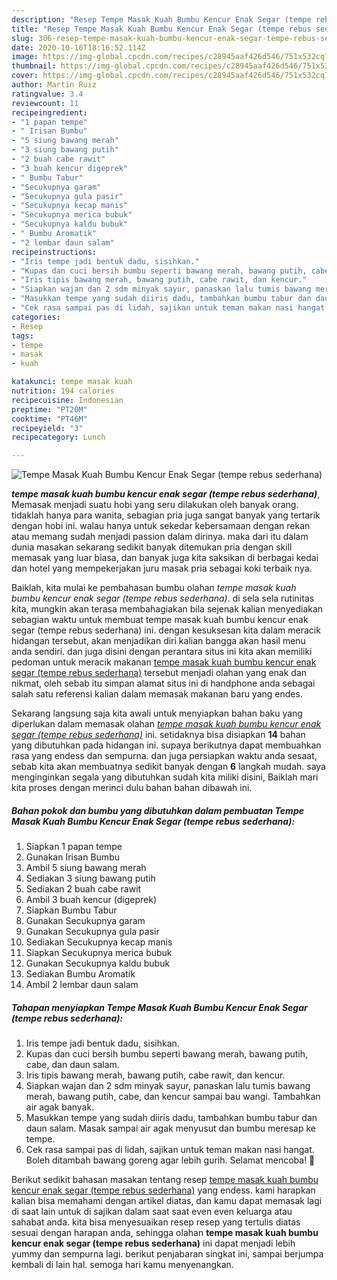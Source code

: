 ```yaml
---
description: "Resep Tempe Masak Kuah Bumbu Kencur Enak Segar (tempe rebus sederhana), Lezat Sekali"
title: "Resep Tempe Masak Kuah Bumbu Kencur Enak Segar (tempe rebus sederhana), Lezat Sekali"
slug: 306-resep-tempe-masak-kuah-bumbu-kencur-enak-segar-tempe-rebus-sederhana-lezat-sekali
date: 2020-10-16T18:16:52.114Z
image: https://img-global.cpcdn.com/recipes/c28945aaf426d546/751x532cq70/tempe-masak-kuah-bumbu-kencur-enak-segar-tempe-rebus-sederhana-foto-resep-utama.jpg
thumbnail: https://img-global.cpcdn.com/recipes/c28945aaf426d546/751x532cq70/tempe-masak-kuah-bumbu-kencur-enak-segar-tempe-rebus-sederhana-foto-resep-utama.jpg
cover: https://img-global.cpcdn.com/recipes/c28945aaf426d546/751x532cq70/tempe-masak-kuah-bumbu-kencur-enak-segar-tempe-rebus-sederhana-foto-resep-utama.jpg
author: Martin Ruiz
ratingvalue: 3.4
reviewcount: 11
recipeingredient:
- "1 papan tempe"
- " Irisan Bumbu"
- "5 siung bawang merah"
- "3 siung bawang putih"
- "2 buah cabe rawit"
- "3 buah kencur digeprek"
- " Bumbu Tabur"
- "Secukupnya garam"
- "Secukupnya gula pasir"
- "Secukupnya kecap manis"
- "Secukupnya merica bubuk"
- "Secukupnya kaldu bubuk"
- " Bumbu Aromatik"
- "2 lembar daun salam"
recipeinstructions:
- "Iris tempe jadi bentuk dadu, sisihkan."
- "Kupas dan cuci bersih bumbu seperti bawang merah, bawang putih, cabe, dan daun salam."
- "Iris tipis bawang merah, bawang putih, cabe rawit, dan kencur."
- "Siapkan wajan dan 2 sdm minyak sayur, panaskan lalu tumis bawang merah, bawang putih, cabe, dan kencur sampai bau wangi. Tambahkan air agak banyak."
- "Masukkan tempe yang sudah diiris dadu, tambahkan bumbu tabur dan daun salam. Masak sampai air agak menyusut dan bumbu meresap ke tempe."
- "Cek rasa sampai pas di lidah, sajikan untuk teman makan nasi hangat. Boleh ditambah bawang goreng agar lebih gurih. Selamat mencoba! 💁"
categories:
- Resep
tags:
- tempe
- masak
- kuah

katakunci: tempe masak kuah 
nutrition: 194 calories
recipecuisine: Indonesian
preptime: "PT20M"
cooktime: "PT46M"
recipeyield: "3"
recipecategory: Lunch

---
```



![Tempe Masak Kuah Bumbu Kencur Enak Segar (tempe rebus sederhana)](https://img-global.cpcdn.com/recipes/c28945aaf426d546/751x532cq70/tempe-masak-kuah-bumbu-kencur-enak-segar-tempe-rebus-sederhana-foto-resep-utama.jpg)

<b><i>tempe masak kuah bumbu kencur enak segar (tempe rebus sederhana)</i></b>, Memasak menjadi suatu hobi yang seru dilakukan oleh banyak orang. tidaklah hanya para wanita, sebagian pria juga sangat banyak yang tertarik dengan hobi ini. walau hanya untuk sekedar kebersamaan dengan rekan atau memang sudah menjadi passion dalam dirinya. maka dari itu dalam dunia masakan sekarang sedikit banyak ditemukan pria dengan skill memasak yang luar biasa, dan banyak juga kita saksikan di berbagai kedai dan hotel yang mempekerjakan juru masak pria sebagai koki terbaik nya.

Baiklah, kita mulai ke pembahasan bumbu olahan <i>tempe masak kuah bumbu kencur enak segar (tempe rebus sederhana)</i>. di sela sela rutinitas kita, mungkin akan terasa membahagiakan bila sejenak kalian menyediakan sebagian waktu untuk membuat tempe masak kuah bumbu kencur enak segar (tempe rebus sederhana) ini. dengan kesuksesan kita dalam meracik hidangan tersebut, akan menjadikan diri kalian bangga akan hasil menu anda sendiri. dan juga disini dengan perantara situs ini kita akan memiliki pedoman untuk meracik makanan <u>tempe masak kuah bumbu kencur enak segar (tempe rebus sederhana)</u> tersebut menjadi olahan yang enak dan nikmat, oleh sebab itu simpan alamat situs ini di handphone anda sebagai salah satu referensi kalian dalam memasak makanan baru yang endes.




Sekarang langsung saja kita awali untuk menyiapkan bahan baku yang diperlukan dalam memasak olahan <u><i>tempe masak kuah bumbu kencur enak segar (tempe rebus sederhana)</i></u> ini. setidaknya bisa disiapkan <b>14</b> bahan yang dibutuhkan pada hidangan ini. supaya berikutnya dapat membuahkan rasa yang endess dan sempurna. dan juga persiapkan waktu anda sesaat, sebab kita akan membuatnya sedikit banyak dengan <b>6</b> langkah mudah. saya menginginkan segala yang dibutuhkan sudah kita miliki disini, Baiklah mari kita proses dengan merinci dulu bahan bahan dibawah ini.

<!--inarticleads1-->

##### Bahan pokok dan bumbu yang dibutuhkan dalam pembuatan Tempe Masak Kuah Bumbu Kencur Enak Segar (tempe rebus sederhana):

1. Siapkan 1 papan tempe
1. Gunakan  Irisan Bumbu
1. Ambil 5 siung bawang merah
1. Sediakan 3 siung bawang putih
1. Sediakan 2 buah cabe rawit
1. Ambil 3 buah kencur (digeprek)
1. Siapkan  Bumbu Tabur
1. Gunakan Secukupnya garam
1. Gunakan Secukupnya gula pasir
1. Sediakan Secukupnya kecap manis
1. Siapkan Secukupnya merica bubuk
1. Gunakan Secukupnya kaldu bubuk
1. Sediakan  Bumbu Aromatik
1. Ambil 2 lembar daun salam




<!--inarticleads2-->

##### Tahapan menyiapkan Tempe Masak Kuah Bumbu Kencur Enak Segar (tempe rebus sederhana):

1. Iris tempe jadi bentuk dadu, sisihkan.
1. Kupas dan cuci bersih bumbu seperti bawang merah, bawang putih, cabe, dan daun salam.
1. Iris tipis bawang merah, bawang putih, cabe rawit, dan kencur.
1. Siapkan wajan dan 2 sdm minyak sayur, panaskan lalu tumis bawang merah, bawang putih, cabe, dan kencur sampai bau wangi. Tambahkan air agak banyak.
1. Masukkan tempe yang sudah diiris dadu, tambahkan bumbu tabur dan daun salam. Masak sampai air agak menyusut dan bumbu meresap ke tempe.
1. Cek rasa sampai pas di lidah, sajikan untuk teman makan nasi hangat. Boleh ditambah bawang goreng agar lebih gurih. Selamat mencoba! 💁




Berikut sedikit bahasan masakan tentang resep <u>tempe masak kuah bumbu kencur enak segar (tempe rebus sederhana)</u> yang endess. kami harapkan kalian bisa memahami dengan artikel diatas, dan kamu dapat memasak lagi di saat lain untuk di sajikan dalam saat saat even even keluarga atau sahabat anda. kita bisa menyesuaikan resep resep yang tertulis diatas sesuai dengan harapan anda, sehingga olahan <b>tempe masak kuah bumbu kencur enak segar (tempe rebus sederhana)</b> ini dapat menjadi lebih yummy dan sempurna lagi. berikut penjabaran singkat ini, sampai berjumpa kembali di lain hal. semoga hari kamu menyenangkan.
